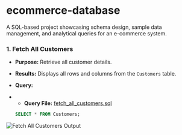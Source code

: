 # ecommerce-database
A SQL-based project showcasing schema design, sample data management, and analytical queries for an e-commerce system.
### 1. Fetch All Customers
- **Purpose:** Retrieve all customer details.
- **Results:** Displays all rows and columns from the `Customers` table.
- **Query:**
- - **Query File:** [fetch_all_customers.sql](queries/fetch_all_customers.sql)

  ```sql
  SELECT * FROM Customers;
 ![Fetch All Customers Output](assets/fetch_all_customers_output..png)

